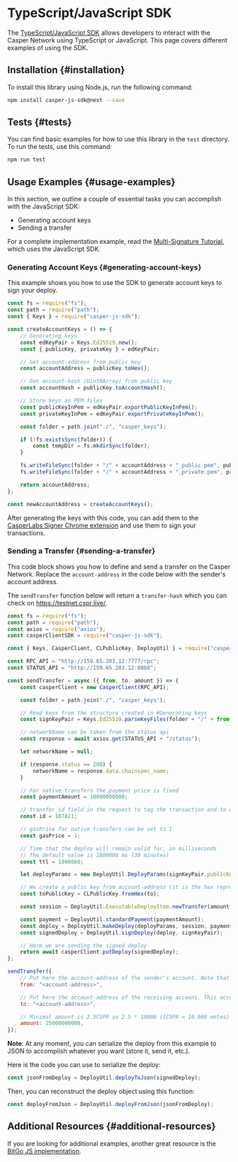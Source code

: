# TypeScript/JavaScript SDK

The [TypeScript/JavaScript SDK](https://github.com/casper-ecosystem/casper-js-sdk) allows developers to interact with the Casper Network using TypeScript or JavaScript. This page covers different examples of using the SDK.

## Installation {#installation}

To install this library using Node.js, run the following command:

```bash
npm install casper-js-sdk@next --save
```

## Tests {#tests}

You can find basic examples for how to use this library in the `test` directory. To run the tests, use this command:

```bash
npm run test
```

## Usage Examples {#usage-examples}

In this section, we outline a couple of essential tasks you can accomplish with the JavaScript SDK:

-   Generating account keys
-   Sending a transfer

For a complete implementation example, read the [Multi-Signature Tutorial](../tutorials/multi-sig/index.md), which uses the JavaScript SDK.

### Generating Account Keys {#generating-account-keys}

This example shows you how to use the SDK to generate account keys to sign your deploy.

```javascript
const fs = require("fs");
const path = require("path");
const { Keys } = require("casper-js-sdk");

const createAccountKeys = () => {
    // Generating keys
    const edKeyPair = Keys.Ed25519.new();
    const { publicKey, privateKey } = edKeyPair;

    // Get account-address from public key
    const accountAddress = publicKey.toHex();

    // Get account-hash (Uint8Array) from public key
    const accountHash = publicKey.toAccountHash();

    // Store keys as PEM files
    const publicKeyInPem = edKeyPair.exportPublicKeyInPem();
    const privateKeyInPem = edKeyPair.exportPrivateKeyInPem();

    const folder = path.join("./", "casper_keys");

    if (!fs.existsSync(folder)) {
        const tempDir = fs.mkdirSync(folder);
    }

    fs.writeFileSync(folder + "/" + accountAddress + "_public.pem", publicKeyInPem);
    fs.writeFileSync(folder + "/" + accountAddress + "_private.pem", privateKeyInPem);

    return accountAddress;
};

const newAccountAddress = createAccountKeys();
```

After generating the keys with this code, you can add them to the [CasperLabs Signer Chrome extension](https://chrome.google.com/webstore/detail/casperlabs-signer/djhndpllfiibmcdbnmaaahkhchcoijce?hl=en-US) and use them to sign your transactions.

### Sending a Transfer {#sending-a-transfer}

This code block shows you how to define and send a transfer on the Casper Network. Replace the `account-address` in the code below with the sender's account address.

The `sendTransfer` function below will return a `transfer-hash` which you can check on https://testnet.cspr.live/.

```javascript
const fs = require("fs");
const path = require("path");
const axios = require("axios");
const casperClientSDK = require("casper-js-sdk");

const { Keys, CasperClient, CLPublicKey, DeployUtil } = require("casper-js-sdk");

const RPC_API = "http://159.65.203.12:7777/rpc";
const STATUS_API = "http://159.65.203.12:8888";

const sendTransfer = async ({ from, to, amount }) => {
    const casperClient = new CasperClient(RPC_API);

    const folder = path.join("./", "casper_keys");

    // Read keys from the structure created in #Generating keys
    const signKeyPair = Keys.Ed25519.parseKeyFiles(folder + "/" + from + "_public.pem", folder + "/" + from + "_private.pem");

    // networkName can be taken from the status api
    const response = await axios.get(STATUS_API + "/status");

    let networkName = null;

    if (response.status == 200) {
        networkName = response.data.chainspec_name;
    }

    // For native-transfers the payment price is fixed
    const paymentAmount = 10000000000;

    // transfer_id field in the request to tag the transaction and to correlate it to your back-end storage
    const id = 187821;

    // gasPrice for native transfers can be set to 1
    const gasPrice = 1;

    // Time that the deploy will remain valid for, in milliseconds
    // The default value is 1800000 ms (30 minutes)
    const ttl = 1800000;

    let deployParams = new DeployUtil.DeployParams(signKeyPair.publicKey, networkName, gasPrice, ttl);

    // We create a public key from account-address (it is the hex representation of the public-key with an added prefix)
    const toPublicKey = CLPublicKey.fromHex(to);

    const session = DeployUtil.ExecutableDeployItem.newTransfer(amount, toPublicKey, null, id);

    const payment = DeployUtil.standardPayment(paymentAmount);
    const deploy = DeployUtil.makeDeploy(deployParams, session, payment);
    const signedDeploy = DeployUtil.signDeploy(deploy, signKeyPair);

    // Here we are sending the signed deploy
    return await casperClient.putDeploy(signedDeploy);
};

sendTransfer({
    // Put here the account-address of the sender's account. Note that it needs to have a balance greater than 2.5CSPR
    from: "<account-address>",

    // Put here the account-address of the receiving account. This account doesn't need to exist. If the key is correct, the network will create it when the deploy is sent
    to: "<account-address>",

    // Minimal amount is 2.5CSPR so 2.5 * 10000 (1CSPR = 10.000 motes)
    amount: 25000000000,
});
```

**Note**: At any moment, you can serialize the deploy from this example to JSON to accomplish whatever you want (store it, send it, etc.).

Here is the code you can use to serialize the deploy:

```javascript
const jsonFromDeploy = DeployUtil.deployToJson(signedDeploy);
```

Then, you can reconstruct the deploy object using this function:

```javascript
const deployFromJson = DeployUtil.deployFromJson(jsonFromDeploy);
```

## Additional Resources {#additional-resources}

If you are looking for additional examples, another great resource is the [BitGo JS implementation](https://github.com/BitGo/BitGoJS/tree/master/modules/account-lib/src/coin/cspr>).
